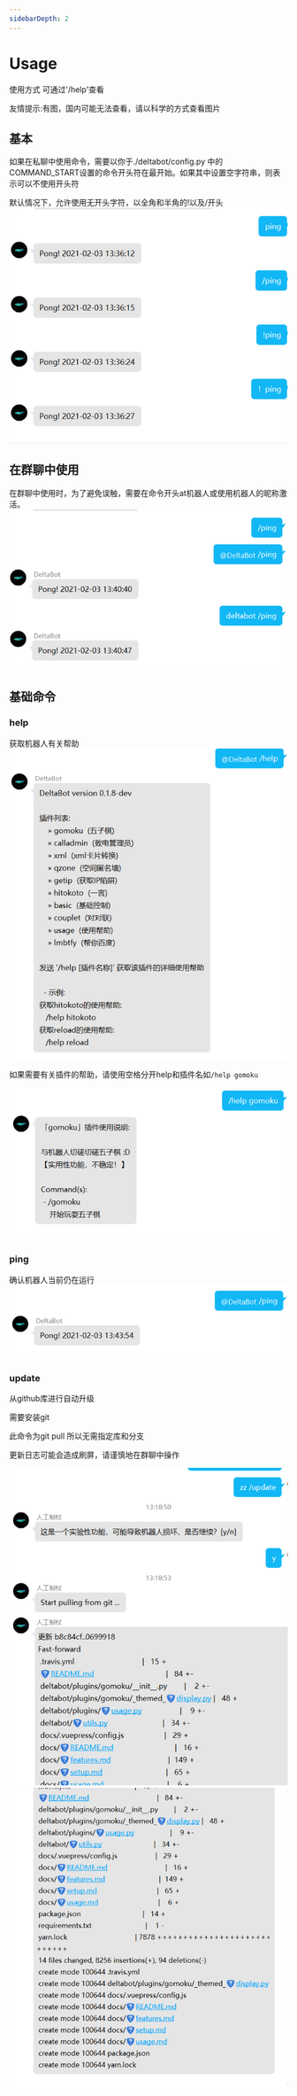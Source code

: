 ```yaml
---
sidebarDepth: 2
---
```

# Usage
使用方式 可通过'/help'查看  

友情提示:有图，国内可能无法查看，请以科学的方式查看图片

## 基本
如果在私聊中使用命令，需要以你于./deltabot/config.py 中的COMMAND_START设置的命令开头符在最开始。如果其中设置空字符串，则表示可以不使用开头符

默认情况下，允许使用无开头字符，以全角和半角的!以及/开头
![](https://raw.githubusercontent.com/sandboxdream/figurebed/master/20210203133657.png)

## 在群聊中使用
在群聊中使用时，为了避免误触，需要在命令开头at机器人或使用机器人的昵称激活。
![](https://raw.githubusercontent.com/sandboxdream/figurebed/master/20210203134115.png)

## 基础命令
### help 
获取机器人有关帮助
![](https://raw.githubusercontent.com/sandboxdream/figurebed/master/20210203134256.png)

如果需要有关插件的帮助，请使用空格分开help和插件名如`/help gomoku`

![](https://raw.githubusercontent.com/sandboxdream/figurebed/master/20210203135548.png)


### ping
确认机器人当前仍在运行
![](https://raw.githubusercontent.com/sandboxdream/figurebed/master/20210203134411.png)

### update
从github库进行自动升级

需要安装git

此命令为git pull 所以无需指定库和分支

更新日志可能会造成刷屏，请谨慎地在群聊中操作

![](https://raw.githubusercontent.com/sandboxdream/figurebed/master/20210203132112.png)
![](https://raw.githubusercontent.com/sandboxdream/figurebed/master/20210203132135.png)

